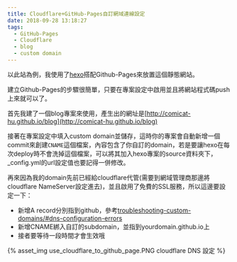 ```yaml
---
title: Cloudflare+GitHub-Pages自訂網域連線設定
date: 2018-09-28 13:18:27
tags:
  - GitHub-Pages
  - Cloudflare
  - blog
  - custom domain
---
```


以此站為例，我使用了[hexo](https://github.com/hexojs/hexo)搭配Github-Pages來放置這個靜態網站。

建立Github-Pages的步驟很簡單，只要在專案設定中啟用並且將網站程式碼push上來就可以了。

首先我建了一個blog專案來使用，產生出的網址是[http://comicat-hu.github.io/blog](http://comicat-hu.github.io/blog)

接著在專案設定中填入custom domain並儲存，這時你的專案會自動新增一個commit來創建`CNAME`這個檔案，內容包含了你自訂的domain，若是要讓hexo在每次deploy時不會洗掉這個檔案，可以將其加入hexo專案的source資料夾下，_config.yml的url設定值也要記得一併修改。

再來因為我的domain先前已經給cloudflare代管(需要到網域管理商那邊將cloudflare NameServer設定進去)，並且啟用了免費的SSL服務，所以這邊要設定一下：

* 新增A record分別指到github，參考[troubleshooting-custom-domains/#dns-configuration-errors](https://help.github.com/articles/troubleshooting-custom-domains/#dns-configuration-errors)
* 新增CNAME綁入自訂的subdomain，並指到yourdomain.github.io上
* 接者要等待一段時間才會生效哦

{% asset_img use_cloudflare_to_github_page.PNG cloudflare DNS 設定 %}